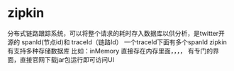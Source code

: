 # zipkin

分布式链路跟踪系统，可以将整个请求的耗时存入数据库以供分析，是twitter开源的
spanId(节点id)和 traceId（链路Id）
一个traceId下面有多个spanId
zipkin 有支持多种存储数据库 比如：inMemory 直接存在内存里面，，，，
有专门的界面，直接官网下载jar包运行即可访问UI